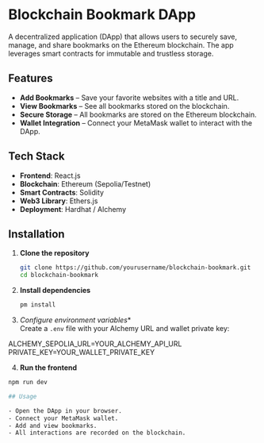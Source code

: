 # Blockchain Bookmark DApp

A decentralized application (DApp) that allows users to securely save, manage, and share bookmarks on the Ethereum blockchain. The app leverages smart contracts for immutable and trustless storage.

## Features

- **Add Bookmarks** – Save your favorite websites with a title and URL.
- **View Bookmarks** – See all bookmarks stored on the blockchain.
- **Secure Storage** – All bookmarks are stored on the Ethereum blockchain.
- **Wallet Integration** – Connect your MetaMask wallet to interact with the DApp.

## Tech Stack

- **Frontend**: React.js  
- **Blockchain**: Ethereum (Sepolia/Testnet)  
- **Smart Contracts**: Solidity  
- **Web3 Library**: Ethers.js  
- **Deployment**: Hardhat / Alchemy  

## Installation

1. **Clone the repository**  
   ```bash
   git clone https://github.com/yourusername/blockchain-bookmark.git
   cd blockchain-bookmark

2. **Install dependencies**
   ```bash
   pm install

3. *Configure environment variables**  
Create a `.env` file with your Alchemy URL and wallet private key:

ALCHEMY_SEPOLIA_URL=YOUR_ALCHEMY_API_URL
PRIVATE_KEY=YOUR_WALLET_PRIVATE_KEY


4. **Run the frontend**  

```bash
npm run dev

## Usage

- Open the DApp in your browser.
- Connect your MetaMask wallet.
- Add and view bookmarks.
- All interactions are recorded on the blockchain.
